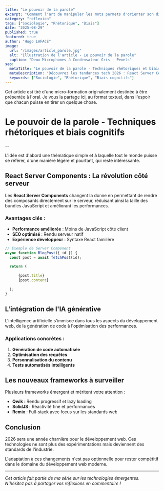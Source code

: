 ```yaml
---
title: "Le pouvoir de la parole"
excerpt: "Comment l'art de manipuler les mots permets d'orienter son discours"
category: "reflexion"
tags: ["Sociologie", "Rhétorique", "Biais"]
date: "2025-08-29"
published: true
featured: true
author: "Hugo LAFACE"
image:
  url: "/images/article_parole.jpg"
  alt: "Illustration de l'article - Le pouvoir de la parole"
  caption: "Deux Microphones à Condensateur Gris - Pexels"
seo:
  metaTitle: "Le pouvoir de la parole - Techniques rhétoriques et biais cognitifs"
  metaDescription: "Découvrez les tendances tech 2026 : React Server Components, IA générative, nouveaux frameworks. Guide complet des technologies web émergentes."
  keywords: ["Sociologie", "Rhétorique", "Biais cognitifs"]
---
```


Cet article est tiré d'une micro-formation originalement destinée à être présentée à l'oral. Je vous la partage ici, au format textuel, dans l'espoir que chacun puisse en tirer un quelque chose.

# Le pouvoir de la parole - Techniques rhétoriques et biais cognitifs

--

L'idée est d'abord une thématique simple et à laquelle tout le monde puisse se référer, d'une manière légère et pourtant, qui reste intéressante. 

## React Server Components : La révolution côté serveur

Les **React Server Components** changent la donne en permettant de rendre des composants directement sur le serveur, réduisant ainsi la taille des bundles JavaScript et améliorant les performances.

### Avantages clés :

- **Performance améliorée** : Moins de JavaScript côté client
- **SEO optimisé** : Rendu serveur natif
- **Expérience développeur** : Syntaxe React familière

```javascript
// Exemple de Server Component
async function BlogPost({ id }) {
  const post = await fetchPost(id);
  
  return (
    
      {post.title}
      {post.content}
    
  );
}
```

## L'intégration de l'IA générative

L'intelligence artificielle s'immisce dans tous les aspects du développement web, de la génération de code à l'optimisation des performances.

### Applications concrètes :

1. **Génération de code automatisée**
2. **Optimisation des requêtes**
3. **Personnalisation du contenu**
4. **Tests automatisés intelligents**

## Les nouveaux frameworks à surveiller

Plusieurs frameworks émergent et méritent votre attention :

- **Qwik** : Rendu progressif et lazy loading
- **SolidJS** : Réactivité fine et performances
- **Remix** : Full-stack avec focus sur les standards web

## Conclusion

2026 sera une année charnière pour le développement web. Ces technologies ne sont plus des expérimentations mais deviennent des standards de l'industrie.

L'adaptation à ces changements n'est pas optionnelle pour rester compétitif dans le domaine du développement web moderne.

---

*Cet article fait partie de ma série sur les technologies émergentes. N'hésitez pas à partager vos réflexions en commentaire !*